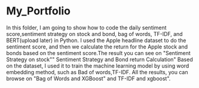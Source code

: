 # My_Portfolio
In this folder, I am going to show how to code the daily sentiment score,sentiment strategy on stock and bond, bag of words, TF-IDF, and BERT(upload later) in Python.
I used the Apple headline dataset to do the sentiment score, and then we calculate the return for the Apple stock and bonds based on the sentiment score.The result you can see on "Sentiment Strategy on stock"" Sentiment Strategy and Bond return Calculation"
Based on the dataset, I used it to train the machine learning model by using word embedding method, such as Bad of words,TF-IDF. All the results, you can browse on "Bag of Words and XGBoost" and TF-IDF and xgboost".
